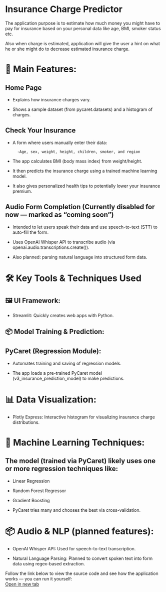 # Insurance Charge Predictor

The application purpose is to estimate how much money you might have to pay for insurance based on your personal data like age, BMI, smoker status etc.

Also when charge is estimated, application will give the user a hint on what he or she might do to decrease estimated insurance charge. 

# 🧭 Main Features:
## Home Page

- Explains how insurance charges vary.

- Shows a sample dataset (from pycaret.datasets) and a histogram of charges.

## Check Your Insurance

- A form where users manually enter their data:

        -Age, sex, weight, height, children, smoker, and region

- The app calculates BMI (body mass index) from weight/height.

- It then predicts the insurance charge using a trained machine learning model.

- It also gives personalized health tips to potentially lower your insurance premium.

## Audio Form Completion (Currently disabled for now — marked as “coming soon”)

- Intended to let users speak their data and use speech-to-text (STT) to auto-fill the form.

- Uses OpenAI Whisper API to transcribe audio (via openai.audio.transcriptions.create()).

- Also planned: parsing natural language into structured form data.

# 🛠️ Key Tools & Techniques Used
## 🖼️ UI Framework:
- Streamlit: Quickly creates web apps with Python.

## 📦 Model Training & Prediction:
## PyCaret (Regression Module):

- Automates training and saving of regression models.

- The app loads a pre-trained PyCaret model (v3_insurance_prediction_model) to make predictions.

# 📊 Data Visualization:
- Plotly Express: Interactive histogram for visualizing insurance charge distributions.

# 🧮 Machine Learning Techniques:
## The model (trained via PyCaret) likely uses one or more regression techniques like:

- Linear Regression

- Random Forest Regressor

- Gradient Boosting

- PyCaret tries many and chooses the best via cross-validation.

# 📦 Audio & NLP (planned features):
- OpenAI Whisper API: Used for speech-to-text transcription.

- Natural Language Parsing: Planned to convert spoken text into form data using regex-based extraction.

Follow the link below to view the source code and see how the application works — you can run it yourself: 
<br><a href="https://github.com/SebDziekonski/ds_ai_portfolio.git" target="_blank">Open in new tab</a>